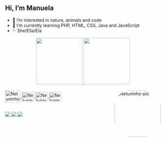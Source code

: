 ## Hi, I’m Manuela
- 👀 I’m interested in nature, animals and code
- 🌱 I’m currently learning PHP, HTML, CSS, Java and JavaScript
- ✨ She/Ella/Ela

<div align="center">
  <a href="https://github.com/netuninho">
  <img height="150em" src="https://github-readme-stats.vercel.app/api?username=netuninho&show_icons=true&theme=nightowl&include_all_commits=true&count_private=true"/>
  <img height="150em" src="https://github-readme-stats.vercel.app/api/top-langs/?username=netuninho&layout=compact&langs_count=7&theme=nightowl "/>
</div>

<div style="display: inline_block"><br>
  <img align="center" alt="Netuninho-Python" height="40" width="50" src="https://cdn.jsdelivr.net/gh/devicons/devicon/icons/php/php-original.svg">
  <img align="center" alt="Netuninho-HTML" height="30" width="40" src="https://cdn.jsdelivr.net/gh/devicons/devicon/icons/html5/html5-original.svg">
  <img align="center" alt="Netuninho-CSS" height="30" width="40" src="https://cdn.jsdelivr.net/gh/devicons/devicon/icons/css3/css3-original.svg">
  <img align="center" alt="Netuninho-JavaScript" height="30" width="40" src="https://cdn.jsdelivr.net/gh/devicons/devicon/icons/javascript/javascript-original.svg">
  <img align="right" alt="Netuninho-pic" height="150" style="border-radius:50px;" src="https://i.picasion.com/pic91/035a6f6789ddee122d40696c58ced675.gif">
</div>

##
  
  <div> 
  <a href="https://www.instagram.com/netuninho/?hl=pt-br" target="_blank"><img src="https://img.shields.io/badge/-Instagram-%23E4405F?style=for-the-badge&logo=instagram&logoColor=white" target="_blank"></a>
  <a href = "mailto:manuelass.dev@gmail.com"><img src="https://img.shields.io/badge/-Gmail-%23333?style=for-the-badge&logo=gmail&logoColor=white" target="_blank"></a>
  <a href="https://www.linkedin.com/in/manuela-silva-588ab71a4/" target="_blank"><img src="https://img.shields.io/badge/-LinkedIn-%230077B5?style=for-the-badge&logo=linkedin&logoColor=white" target="_blank"></a> 
    
<!--- ![Snake animation](https://github.com/netuninho/netuninho/blob/output/github-contribution-grid-snake.svg) --->
 
  </div>
 
 
<!---
netuninho/netuninho is a ✨ special ✨ repository because its `README.md` (this file) appears on your GitHub profile.
You can click the Preview link to take a look at your changes.
--->
